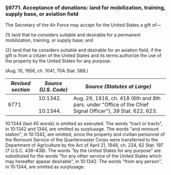 ### §9771. Acceptance of donations: land for mobilization, training, supply base, or aviation field ###

The Secretary of the Air Force may accept for the United States a gift of—

(1) land that he considers suitable and desirable for a permanent mobilization, training, or supply base; and

(2) land that he considers suitable and desirable for an aviation field, if the gift is from a citizen of the United States and its terms authorize the use of the property by the United States for any purpose.

(Aug. 10, 1956, ch. 1041, 70A Stat. 588.)

|*Revised section*|   *Source (U.S. Code)*   |                                      *Source (Statutes at Large)*                                       |
|-----------------|--------------------------|---------------------------------------------------------------------------------------------------------|
|      9771       |10:1342.<br/><br/>10:1344.|Aug. 29, 1916, ch. 418 (6th and 8th pars. under "Office of the Chief Signal Officer"), 39 Stat. 622, 623.|

10:1344 (last 40 words) is omitted as executed. The words "tract or tracts", in 10:1342 and 1344, are omitted as surplusage. The words "and remount station", in 10:1342, are omitted, since the property and civilian personnel of the Remount Service of the Quartermaster Corps were transferred to the Department of Agriculture by the Act of April 21, 1948, ch. 224, 62 Stat. 197 (7 U.S.C. 436–438). The words "by the United States for any purpose" are substituted for the words "for any other service of the United States which may hereafter appear desirable", in 10:1342. The words "from any person", in 10:1344, are omitted as surplusage.